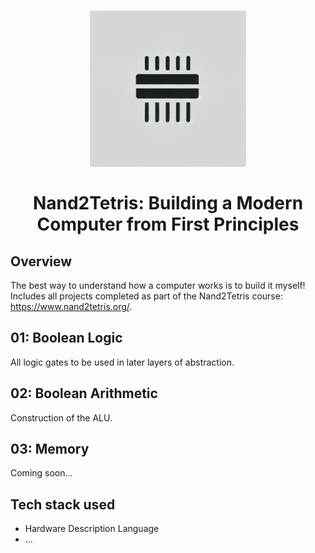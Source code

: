 <h1 align="center">
    <img src="https://raw.githubusercontent.com/em-baggie/N2T/main/N2TLogo.webp" alt="N2T logo" height="250">
    <br/>
    <br/>
    Nand2Tetris: Building a Modern Computer from First Principles
</h1>

## Overview

The best way to understand how a computer works is to build it myself! Includes all projects completed as part of the Nand2Tetris course: https://www.nand2tetris.org/.

## 01: Boolean Logic
All logic gates to be used in later layers of abstraction.

## 02: Boolean Arithmetic
Construction of the ALU.

## 03: Memory
Coming soon...

## Tech stack used
- Hardware Description Language
- ...

